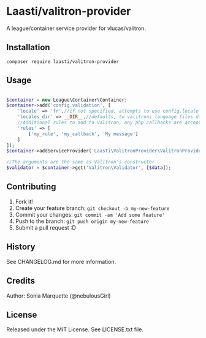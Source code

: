 # Laasti/valitron-provider

A league/container service provider for vlucas/valitron.

## Installation

```
composer require laasti/valitron-provider
```

## Usage

```php

$container = new League\Container\Container;
$container->add('config.validation', [
    'locale' => 'fr',//if not specified, attempts to use config.locale in the container, defaults to en,
    'locales_dir' => __DIR__,//defaults, to valitrons language files directory
    //Additional rules to add to Valitron, any php callbacks are accepted
    'rules' => [
        ['my_rule', 'my_callback', 'My message']
    ]
]);
$container->addServiceProvider('Laasti\ValitronProvider\ValitronProvider');

//The arguments are the same as Valitron's constructor
$validator = $container->get('Valitron\Validator', [$data]);

```

## Contributing

1. Fork it!
2. Create your feature branch: `git checkout -b my-new-feature`
3. Commit your changes: `git commit -am 'Add some feature'`
4. Push to the branch: `git push origin my-new-feature`
5. Submit a pull request :D

## History

See CHANGELOG.md for more information.

## Credits

Author: Sonia Marquette (@nebulousGirl)

## License

Released under the MIT License. See LICENSE.txt file.